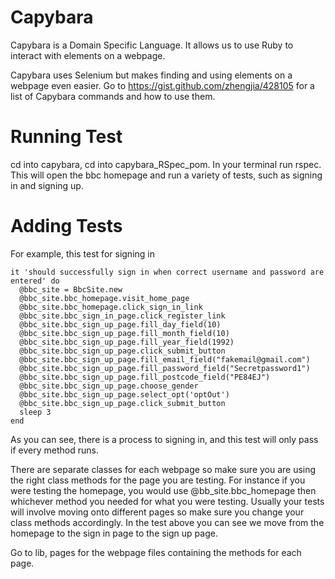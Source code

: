# Capybara

Capybara is a Domain Specific Language. It allows us to use Ruby to interact with elements on a webpage.

Capybara uses Selenium but makes finding and using elements on a webpage even easier. Go to https://gist.github.com/zhengjia/428105 for a list of Capybara commands and how to use them.

# Running Test

cd into capybara, cd into capybara_RSpec_pom. In your terminal run rspec. This will open the bbc homepage and run a variety of tests, such as signing in and signing up.

# Adding Tests

For example, this test for signing in

```
it 'should successfully sign in when correct username and password are entered' do
  @bbc_site = BbcSite.new
  @bbc_site.bbc_homepage.visit_home_page
  @bbc_site.bbc_homepage.click_sign_in_link
  @bbc_site.bbc_sign_in_page.click_register_link
  @bbc_site.bbc_sign_up_page.fill_day_field(10)
  @bbc_site.bbc_sign_up_page.fill_month_field(10)
  @bbc_site.bbc_sign_up_page.fill_year_field(1992)
  @bbc_site.bbc_sign_up_page.click_submit_button
  @bbc_site.bbc_sign_up_page.fill_email_field("fakemail@gmail.com")
  @bbc_site.bbc_sign_up_page.fill_password_field("Secretpassword1")
  @bbc_site.bbc_sign_up_page.fill_postcode_field("PE84EJ")
  @bbc_site.bbc_sign_up_page.choose_gender
  @bbc_site.bbc_sign_up_page.select_opt('optOut')
  @bbc_site.bbc_sign_up_page.click_submit_button
  sleep 3
end
```
As you can see, there is a process to signing in, and this test will only pass if every method runs.

There are separate classes for each webpage so make sure you are using the right class methods for the page you are testing.
For instance if you were testing the homepage, you would use @bb_site.bbc_homepage then whichever method you needed for what you were testing.
Usually your tests will involve moving onto different pages so make sure you change your class methods accordingly. In the test above you can see we move from the homepage to the sign in page to the sign up page.

Go to lib, pages for the webpage files containing the methods for each page.
